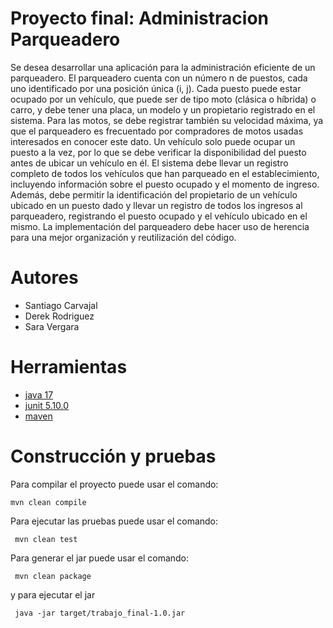 # Proyecto final: Administracion Parqueadero

Se desea desarrollar una aplicación para la administración eficiente de un parqueadero. El
parqueadero cuenta con un número n de puestos, cada uno identificado por una posición
única (i, j). Cada puesto puede estar ocupado por un vehículo, que puede ser de tipo moto
(clásica o híbrida) o carro, y debe tener una placa, un modelo y un propietario registrado en el
sistema.
Para las motos, se debe registrar también su velocidad máxima, ya que el parqueadero es
frecuentado por compradores de motos usadas interesados en conocer este dato. Un vehículo
solo puede ocupar un puesto a la vez, por lo que se debe verificar la disponibilidad del puesto
antes de ubicar un vehículo en él.
El sistema debe llevar un registro completo de todos los vehículos que han parqueado en el
establecimiento, incluyendo información sobre el puesto ocupado y el momento de ingreso.
Además, debe permitir la identificación del propietario de un vehículo ubicado en un puesto
dado y llevar un registro de todos los ingresos al parqueadero, registrando el puesto ocupado
y el vehículo ubicado en el mismo.
La implementación del parqueadero debe hacer uso de herencia para una mejor organización
y reutilización del código.

# Autores

- Santiago Carvajal
- Derek Rodriguez
- Sara Vergara

# Herramientas

- [java 17](https://adoptium.net/es)
- [junit 5.10.0](https://mvnrepository.com/artifact/org.junit.jupiter/junit-jupiter-api/5.10.0)
- [maven](https://maven.apache.org)


# Construcción y pruebas

Para compilar el proyecto puede usar el comando:

```shell
mvn clean compile
```

Para ejecutar las pruebas puede usar el comando: 

```shell
 mvn clean test
```

Para generar el jar puede usar el comando: 

```shell
 mvn clean package
```

y para ejecutar el jar

```shell
 java -jar target/trabajo_final-1.0.jar
```
